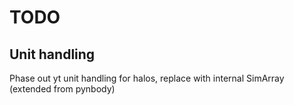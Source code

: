 # TODO

## Unit handling
Phase out yt unit handling for halos, replace with internal SimArray (extended from pynbody)
